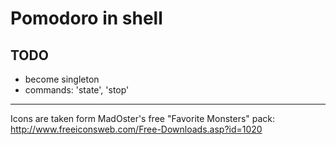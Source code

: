 Pomodoro in shell
=================


TODO
----

* become singleton
* commands: 'state', 'stop'




----------------------------------------------

Icons are taken form MadOster's free "Favorite Monsters" pack:
http://www.freeiconsweb.com/Free-Downloads.asp?id=1020
